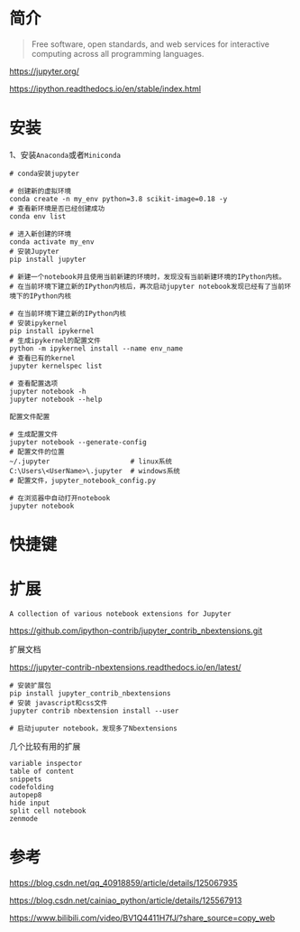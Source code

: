 # 简介

> Free software, open standards, and web services for interactive computing across all programming languages.

https://jupyter.org/

https://ipython.readthedocs.io/en/stable/index.html



# 安装

1、安装`Anaconda`或者`Miniconda`



```shell
# conda安装jupyter

# 创建新的虚拟环境
conda create -n my_env python=3.8 scikit-image=0.18 -y
# 查看新环境是否已经创建成功
conda env list

# 进入新创建的环境
conda activate my_env
# 安装Jupyter
pip install jupyter

# 新建一个notebook并且使用当前新建的环境时，发现没有当前新建环境的IPython内核。
# 在当前环境下建立新的IPython内核后，再次启动jupyter notebook发现已经有了当前环境下的IPython内核

# 在当前环境下建立新的IPython内核
# 安装ipykernel
pip install ipykernel
# 生成ipykernel的配置文件
python -m ipykernel install --name env_name
# 查看已有的kernel
jupyter kernelspec list
```





```shell
# 查看配置选项
jupyter notebook -h
jupyter notebook --help

配置文件配置

# 生成配置文件
jupyter notebook --generate-config
# 配置文件的位置
~/.jupyter                    # linux系统
C:\Users\<UserName>\.jupyter  # windows系统
# 配置文件，jupyter_notebook_config.py

# 在浏览器中自动打开notebook
jupyter notebook
```



# 快捷键



# 扩展

`A collection of various notebook extensions for Jupyter`

https://github.com/ipython-contrib/jupyter_contrib_nbextensions.git

扩展文档

https://jupyter-contrib-nbextensions.readthedocs.io/en/latest/

```shell
# 安装扩展包
pip install jupyter_contrib_nbextensions
# 安装 javascript和css文件
jupyter contrib nbextension install --user

# 启动juputer notebook，发现多了Nbextensions
```

几个比较有用的扩展

```
variable inspector
table of content
snippets
codefolding
autopep8
hide input
split cell notebook
zenmode
```



# 参考

https://blog.csdn.net/qq_40918859/article/details/125067935

https://blog.csdn.net/cainiao_python/article/details/125567913



https://www.bilibili.com/video/BV1Q4411H7fJ/?share_source=copy_web

